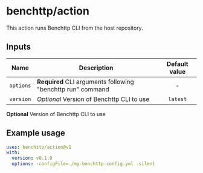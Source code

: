 # benchttp/action

This action runs Benchttp CLI from the host repository.

## Inputs

| Name      | Description                                                 | Default value |
| --------- | ----------------------------------------------------------- | :-----------: |
| `options` | **Required** CLI arguments following "benchttp run" command |       -       |
| `version` | _Optional_ Version of Benchttp CLI to use                   |   `latest`    |

**Optional** Version of Benchttp CLI to use

## Example usage

```yaml
uses: benchttp/action@v1
with:
  version: v0.1.0
  options: -configFile=./my-benchttp-config.yml -silent
```
